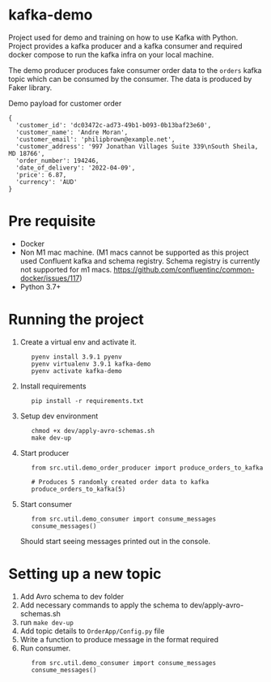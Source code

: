 # kafka-demo

Project used for demo and training on how to use Kafka with Python. 
Project provides a kafka producer and a kafka consumer and required docker compose to run the kafka infra on your local machine.

The demo producer produces fake consumer order data to the `orders` kafka topic which can be consumed by the consumer. The data is produced by Faker library.

Demo payload for customer order

```
{
  'customer_id': 'dc03472c-ad73-49b1-b093-0b13baf23e60',  
  'customer_name': 'Andre Moran',    
  'customer_email': 'philipbrown@example.net',  
  'customer_address': '997 Jonathan Villages Suite 339\nSouth Sheila, MD 18766',  
  'order_number': 194246,  
  'date_of_delivery': '2022-04-09',  
  'price': 6.87,  
  'currency': 'AUD'  
}
```


# Pre requisite 

* Docker 
* Non M1 mac machine. (M1 macs cannot be supported as this project used Confluent kafka and schema registry. Schema registry is currently not supported for
 m1 macs. https://github.com/confluentinc/common-docker/issues/117)
* Python 3.7+


# Running the project


1. Create a virtual env and activate it.

   ```
      pyenv install 3.9.1 pyenv  
      pyenv virtualenv 3.9.1 kafka-demo  
      pyenv activate kafka-demo
   ```

2. Install requirements

   ```
      pip install -r requirements.txt
   ```

3. Setup dev environment

   ```
      chmod +x dev/apply-avro-schemas.sh
      make dev-up
   ```

5. Start producer 

   ```
      from src.util.demo_order_producer import produce_orders_to_kafka  
   
      # Produces 5 randomly created order data to kafka  
      produce_orders_to_kafka(5)
   ```

6. Start consumer

   ```
      from src.util.demo_consumer import consume_messages  
      consume_messages()
   ```

    Should start seeing messages printed out in the console.



# Setting up a new topic

1. Add Avro schema to dev folder
2. Add necessary commands to apply the schema to dev/apply-avro-schemas.sh
3. run `make dev-up`
4. Add topic details to `OrderApp/Config.py` file
5. Write a function to produce message in the format required
6. Run consumer.   
   ```
      from src.util.demo_consumer import consume_messages  
      consume_messages()
   ```
   


